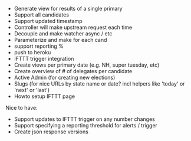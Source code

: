 - Generate view for results of a single primary
- Support all candidates
- Support updated timestamp
- Controller will make upstream request each time
- Decouple and make watcher async / etc
- Parameterize and make for each cand
- support reporting %
- push to heroku
- IFTTT trigger integration
- Create views per primary date (e.g. NH, super tuesday, etc)
- Create overview of # of delegates per candidate
- Active Admin (for creating new elections)
- Slugs (for nice URLs by state name or date? incl helpers like 'today' or 'next' or 'last')
- Howto setup IFTTT page

Nice to have:

- Support updates to IFTTT trigger on any number changes
- Support specifying a reporting threshold for alerts / trigger
- Create json response versions
